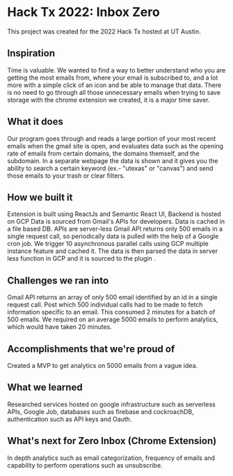 # Hack Tx 2022: Inbox Zero
This project was created for the 2022 Hack Tx hosted at UT Austin. 
## Inspiration

Time is valuable. We wanted to find a way to better understand who you are getting the most emails from, where your email is subscribed to, and a lot more with a simple click of an icon and be able to manage that data. There is no need to go through all those unnecessary emails when trying to save storage with the chrome extension we created, it is a major time saver.

## What it does

Our program goes through and reads a large portion of your most recent emails when the gmail site is open, and evaluates data such as the opening rate of emails from certain domains, the domains themself, and the subdomain. In a separate webpage the data is shown and it gives you the ability to search a certain keyword (ex.- "utexas" or "canvas") and send those emails to your trash or clear filters.

## How we built it

Extension is built using ReactJs and Semantic React UI,
Backend is hosted on GCP
Data is sourced from Gmail's APIs for developers.
Data is cached in a file based DB.
APIs are server-less
Gmail API returns only 500 emails in a single request call, so periodically data is pulled with the help of a Google cron job. We trigger 10 asynchronous parallel calls using GCP multiple instance feature and cached it. The data is then parsed the data in server less function in GCP and it is sourced to the plugin .

## Challenges we ran into

Gmail API returns an array of only 500 email identified by an id in a single request call. Post which 500 individual calls had to be made to fetch information specific to an email. This consumed 2 minutes for a batch of 500 emails. We required on an average 5000 emails to perform analytics, which would have taken 20 minutes.

## Accomplishments that we're proud of

Created a MVP to get analytics on 5000 emails from a vague idea.

## What we learned

Researched services hosted on google infrastructure such as serverless APIs, Google Job, databases such as firebase and cockroachDB, authentication such as API keys and Oauth.

## What's next for Zero Inbox (Chrome Extension)

In depth analytics such as email categorization, frequency of emails and capability to perform operations such as unsubscribe.

